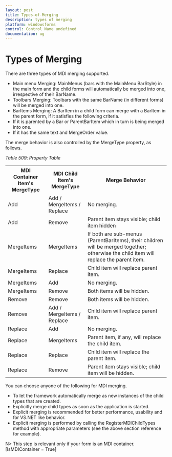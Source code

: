 ```yaml
---
layout: post
title: Types-of-Merging
description: types of merging
platform: windowsforms
control: Control Name undefined
documentation: ug
---
```


# Types of Merging

 There are three types of MDI merging supported.

* Main menu Merging: MainMenus (bars with the MainMenu BarStyle) in the main form and the child forms will automatically be merged into one, irrespective of their BarName. 
* Toolbars Merging: Toolbars with the same BarName (in different forms) will be merged into one. 
* BarItems Merging: A BarItem in a child form can merge with a BarItem in the parent form, if it satisfies the following criteria.
* If it is parented by a Bar or ParentBarItem which in turn is being merged into one. 
* If it has the same text and MergeOrder value. 

The merge behavior is also controlled by the MergeType property, as follows.

_Table_ _509_: _Property Table_

<table>
<tr>
<th>
MDI Container Item's MergeType</th><th>
MDI Child Item's MergeType</th><th>
Merge Behavior</th></tr>
<tr>
<td>
Add</td><td>
Add / MergeItems / Replace</td><td>
No merging.</td></tr>
<tr>
<td>
Add</td><td>
Remove</td><td>
Parent item stays visible; child item hidden</td></tr>
<tr>
<td>
MergeItems</td><td>
MergeItems</td><td>
If both are sub-menus (ParentBarItems), their children will be merged together; otherwise the child item will replace the parent item.</td></tr>
<tr>
<td>
MergeItems</td><td>
Replace</td><td>
Child item will replace parent item.</td></tr>
<tr>
<td>
MergeItems</td><td>
Add</td><td>
No merging.</td></tr>
<tr>
<td>
MergeItems</td><td>
Remove</td><td>
Both items will be hidden.</td></tr>
<tr>
<td>
Remove</td><td>
Remove</td><td>
Both items will be hidden.</td></tr>
<tr>
<td>
Remove</td><td>
Add / MergeItems / Replace</td><td>
Child item will replace parent item.</td></tr>
<tr>
<td>
Replace</td><td>
Add</td><td>
No merging.</td></tr>
<tr>
<td>
Replace</td><td>
MergeItems</td><td>
Parent item, if any, will replace the child item.</td></tr>
<tr>
<td>
Replace</td><td>
Replace</td><td>
Child item will replace the parent item.</td></tr>
<tr>
<td>
Replace</td><td>
Remove</td><td>
Parent item stays visible; child item will be hidden.</td></tr>
</table>


You can choose anyone of the following for MDI merging.

* To let the framework automatically merge as new instances of the child types that are created.
* Explicitly merge child types as soon as the application is started.
* Explicit merging is recommended for better performance, usability and for VS.NET like behavior.
* Explicit merging is performed by calling the RegisterMDIChildTypes method with appropriate parameters (see the above section reference for example). 

N> This step is relevant only if your form is an MDI container. [IsMDIContainer = True]